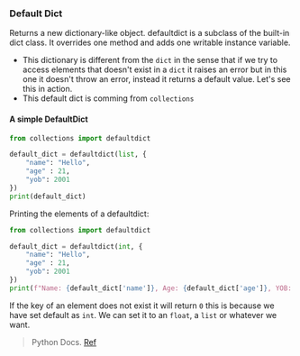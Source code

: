 ### Default Dict
Returns a new dictionary-like object. defaultdict is a subclass of the built-in dict class. It overrides one method and adds one writable instance variable.
* This dictionary is different from the ``dict`` in the sense that if we try to access elements that doesn't exist in a `dict` it raises an error but in this one it doesn't throw an error, instead it returns a default value. Let's see this in action. 
* This default dict is comming from ``collections``

#### A simple DefaultDict
````python
from collections import defaultdict

default_dict = defaultdict(list, {
    "name": "Hello",
    "age" : 21,
    "yob": 2001
})
print(default_dict)
````
Printing the elements of a defaultdict:
```python
from collections import defaultdict

default_dict = defaultdict(int, {
    "name": "Hello",
    "age" : 21,
    "yob": 2001
})
print(f"Name: {default_dict['name']}, Age: {default_dict['age']}, YOB: {default_dict['yob']}, Gender: {default_dict['gender']}")
```
If the key of an element does not exist it will return ``0`` this is because we have set default as ``int``. We can set it to an `float`, a ``list`` or whatever we want.

> Python Docs. [Ref](https://docs.python.org/3/library/collections.html)